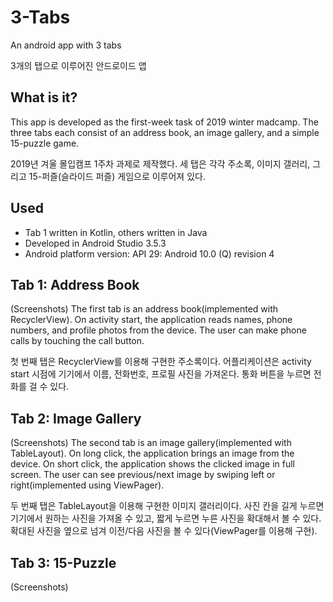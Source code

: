 # 3-Tabs
An android app with 3 tabs

3개의 탭으로 이루어진 안드로이드 앱

## What is it?
This app is developed as the first-week task of 2019 winter madcamp.
The three tabs each consist of an address book, an image gallery, and a simple 15-puzzle game.

2019년 겨울 몰입캠프 1주차 과제로 제작했다.
세 탭은 각각 주소록, 이미지 갤러리, 그리고 15-퍼즐(슬라이드 퍼즐) 게임으로 이루어져 있다.

## Used
* Tab 1 written in Kotlin, others written in Java
* Developed in Android Studio 3.5.3
* Android platform version: API 29: Android 10.0 (Q) revision 4

## Tab 1: Address Book
(Screenshots)
The first tab is an address book(implemented with RecyclerView).
On activity start, the application reads names, phone numbers, and profile photos from the device.
The user can make phone calls by touching the call button.

첫 번째 탭은 RecyclerView를 이용해 구현한 주소록이다.
어플리케이션은 activity start 시점에 기기에서 이름, 전화번호, 프로필 사진을 가져온다.
통화 버튼을 누르면 전화를 걸 수 있다.

## Tab 2: Image Gallery
(Screenshots)
The second tab is an image gallery(implemented with TableLayout).
On long click, the application brings an image from the device.
On short click, the application shows the clicked image in full screen.
The user can see previous/next image by swiping left or right(implemented using ViewPager).

두 번째 탭은 TableLayout을 이용해 구현한 이미지 갤러리이다.
사진 칸을 길게 누르면 기기에서 원하는 사진을 가져올 수 있고, 짧게 누르면 누른 사진을 확대해서 볼 수 있다.
확대된 사진을 옆으로 넘겨 이전/다음 사진을 볼 수 있다(ViewPager를 이용해 구현).

## Tab 3: 15-Puzzle
(Screenshots)

